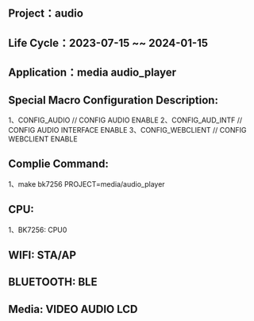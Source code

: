 ## Project：audio

## Life Cycle：2023-07-15 ~~ 2024-01-15

## Application：media audio_player

## Special Macro Configuration Description:
1、CONFIG_AUDIO          // CONFIG AUDIO ENABLE
2、CONFIG_AUD_INTF       // CONFIG AUDIO INTERFACE ENABLE
3、CONFIG_WEBCLIENT      // CONFIG WEBCLIENT ENABLE

## Complie Command:	
1、make bk7256 PROJECT=media/audio_player

## CPU:
1、BK7256: CPU0

## WIFI: STA/AP

## BLUETOOTH: BLE

## Media: VIDEO AUDIO LCD
